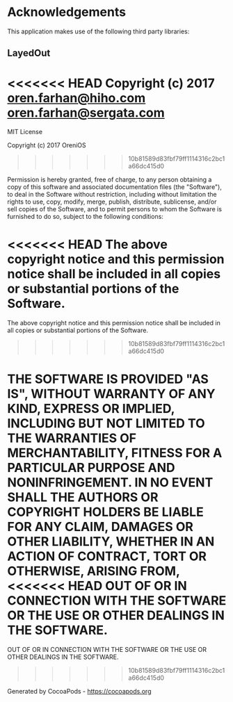 # Acknowledgements
This application makes use of the following third party libraries:

## LayedOut

<<<<<<< HEAD
Copyright (c) 2017 oren.farhan@hiho.com <oren.farhan@sergata.com>
=======
MIT License

Copyright (c) 2017 OreniOS
>>>>>>> 10b81589d83fbf79ff1114316c2bc1a66dc415d0

Permission is hereby granted, free of charge, to any person obtaining a copy
of this software and associated documentation files (the "Software"), to deal
in the Software without restriction, including without limitation the rights
to use, copy, modify, merge, publish, distribute, sublicense, and/or sell
copies of the Software, and to permit persons to whom the Software is
furnished to do so, subject to the following conditions:

<<<<<<< HEAD
The above copyright notice and this permission notice shall be included in
all copies or substantial portions of the Software.
=======
The above copyright notice and this permission notice shall be included in all
copies or substantial portions of the Software.
>>>>>>> 10b81589d83fbf79ff1114316c2bc1a66dc415d0

THE SOFTWARE IS PROVIDED "AS IS", WITHOUT WARRANTY OF ANY KIND, EXPRESS OR
IMPLIED, INCLUDING BUT NOT LIMITED TO THE WARRANTIES OF MERCHANTABILITY,
FITNESS FOR A PARTICULAR PURPOSE AND NONINFRINGEMENT. IN NO EVENT SHALL THE
AUTHORS OR COPYRIGHT HOLDERS BE LIABLE FOR ANY CLAIM, DAMAGES OR OTHER
LIABILITY, WHETHER IN AN ACTION OF CONTRACT, TORT OR OTHERWISE, ARISING FROM,
<<<<<<< HEAD
OUT OF OR IN CONNECTION WITH THE SOFTWARE OR THE USE OR OTHER DEALINGS IN
THE SOFTWARE.
=======
OUT OF OR IN CONNECTION WITH THE SOFTWARE OR THE USE OR OTHER DEALINGS IN THE
SOFTWARE.
>>>>>>> 10b81589d83fbf79ff1114316c2bc1a66dc415d0

Generated by CocoaPods - https://cocoapods.org

